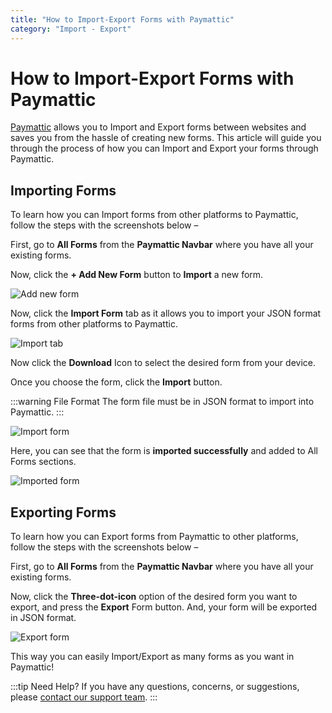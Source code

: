 ```yaml
---
title: "How to Import-Export Forms with Paymattic"
category: "Import - Export"
---
```


# How to Import-Export Forms with Paymattic

[Paymattic](https://paymattic.com/) allows you to Import and Export forms between websites and saves you from the hassle of creating new forms. This article will guide you through the process of how you can Import and Export your forms through Paymattic.


## Importing Forms 

To learn how you can Import forms from other platforms to Paymattic, follow the steps with the screenshots below – 

First, go to **All Forms** from the **Paymattic Navbar** where you have all your existing forms.

Now, click the **+ Add New Form** button to **Import** a new form.

![Add new form](/images/import-export/how-to-import-export-forms-in-wordpress-with-paymattic/Add-New-Form-button-scaled.webp)

Now, click the **Import Form** tab as it allows you to import your JSON format forms from other platforms to Paymattic.

![Import tab](/images/import-export/how-to-import-export-forms-in-wordpress-with-paymattic/Import-Form-tab-scaled.webp)

Now click the **Download** Icon to select the desired form from your device.

Once you choose the form, click the **Import** button. 

:::warning File Format
The form file must be in JSON format to import into Paymattic.
:::

![Import form](/images/import-export/how-to-import-export-forms-in-wordpress-with-paymattic/Import-Button.webp)

Here, you can see that the form is **imported successfully** and added to All Forms sections.

![Imported form](/images/import-export/how-to-import-export-forms-in-wordpress-with-paymattic/Preview-of-imported-form-scaled.webp)

## Exporting Forms

To learn how you can Export forms from Paymattic to other platforms, follow the steps with the screenshots below – 

First, go to **All Forms** from the **Paymattic Navbar** where you have all your existing forms.

Now, click the **Three-dot-icon** option of the desired form you want to export, and press the **Export** Form button. And, your form will be exported in JSON format. 

![Export form](/images/import-export/how-to-import-export-forms-in-wordpress-with-paymattic/Export-Form-button-scaled.webp)

This way you can easily Import/Export as many forms as you want in Paymattic!

:::tip Need Help?
If you have any questions, concerns, or suggestions, please [contact our support team](https://wpmanageninja.com/support-tickets/).
:::